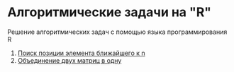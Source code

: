 # Алгоритмические задачи на "R"
Решение алгоритмических задач с помощью языка программирования R
1. [Поиск позиции элемента ближайшего к n](https://github.com/Bazilit/R_algoritms/blob/main/Поиск%20позиции%20элемента%20ближайшего%20к%20n)
2. [Объединение двух матриц в одну](https://github.com/Bazilit/R_algoritms/blob/main/Объединение%20матриц)
